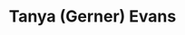 ---
title: "Tanya (Gerner) Evans"
presenter_id: tanya_evans
layout: member_all_presentations
permalink: /member_full_publications/:presenter_id/
---
